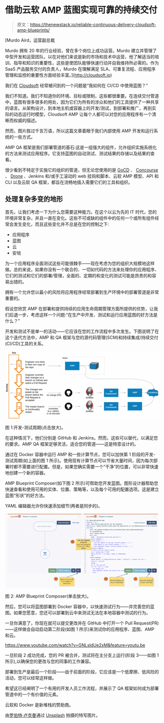 # 借助云软 AMP 蓝图实现可靠的持续交付

> 原文：<https://thenewstack.io/reliable-continuous-delivery-cloudsoft-amp-blueprints/>

[](http://cloudsoft.io)

 [Murdo Aird，运营副总裁

Murdo 拥有 20 年的行业经验，曾在多个岗位上成功运营。Murdo 建立并管理了中型开发和运营团队，以在对他们来说是新的市场和技术中运营，他了解适当的培训、指导和知识的重要性，这些是使团队能够快速行动并自我维持所必需的。作为 SaaS 产品服务交付的负责人，Murdo 在理解满足 SLA、可重复流程、应用程序管理和监控的重要性方面经验丰富。](http://cloudsoft.io) [](http://cloudsoft.io)

我们在 [Cloudsoft](http://cloudsoft.io) 经常被问到的一个问题是“我如何在 CI/CD 中使用蓝图？”

我们不知道。我们不知道你的环境、目标或限制，这些都很重要。在连续交付管道中，蓝图有很多很多的用处，因为它们为所有的涉众和他们的工具提供了一种共享的语言。从架构设计，到本地主机或容器上的开发/测试，到部署和推广，再到实际的动态运行时模型，Cloudsoft AMP 让每个人都可以对您的应用程序有一个清晰而权威的描述。

然而，图片胜过千言万语，所以这篇文章着眼于我们内部使用 AMP 开发和运行系统的一些方式。

AMP QA 框架是我们部署管道的基石:这是一组强大的组件，允许组织实施系统化的方法来测试应用程序。它支持蓝图的自动测试、测试结果的存储以及结果的查看。

很少看到不特定于实施它的组织的管道，但无论您使用的是 [GoCD](https://www.go.cd/) 、 [Concourse](https://concourse.ci/) 、 [Drone](https://github.com/drone/drone) 、Jenkins 和/或手工滚动的 web 挂钩和脚本、云软 AMP 模型、API 和 CLI 以及云软 QA 框架，都旨在流畅地插入需要它们的工具和组织。

## 处理复杂多变的地形

首先，让我们考虑一下为什么您需要这种能力。在这个以云为先的 IT 时代，您的环境非常复杂，并且一直在变化。这些不可或缺的组件中的任何一个或所有组件经常会发生变化，而且这些变化并不总是在您的控制之下:

*   应用程序
*   蓝图
*   云
*   安培

为一个应用程序全面测试这些可能很棘手——现在考虑为您的组织大规模地这样做。总的来说，如果你没有一个联合的、一切如代码的方法来处理你的应用程序、它们的测试和它们的部署/管理，全面的、定期的和变化的测试可能是昂贵的和容易出错的。

拥有一个允许您以最小的风险将应用程序经常部署到生产环境中的部署管道是非常重要的。

假设您欣赏 AMP 在部署和提供持续的应用生命周期管理方面所提供的优势，让我们后退一步，考虑这样一个问题:“在生产中开发、测试和运行应用蓝图的好方法是什么？”

开发和测试不是单一的活动——它应该在您的工作流程中多次发生。下图说明了在这个迭代方法中，AMP 和 QA 框架与您的源代码管理(SCM)和持续集成/持续交付(CI/CD)工具的关系。

[![image2](img/2a6703d5e1301962d581744b184e95d0.png)](https://thenewstack.io/wp-content/uploads/2016/12/ceba9182-image2.png)

图 1:开发-测试周期(点击放大)。

在这种情况下，他们分别是 GitHub 和 Jenkins。然而，这些可以替代，以满足您的要求。AMP QA 框架足够灵活，适合您的管道——这是特意设计的。

通过在 Docker 容器中运行 AMP 和一些计算节点，您可以加快第 1 阶段的开发-测试周期(如上面的图 1 所示)。使用现有计算节点可以节省大量时间，因为每次部署时都不需要进行配置。但是，如果您确实需要一个“干净”的位置，可以非常快速地创建一个新的容器。

AMP Blueprint Composer(如下图 2 所示)可帮助您开发蓝图。图形设计器帮助您快速查看和使用可用的实体、位置、策略等，以及每个可用的配置选项。这是建立蓝图“形状”的好方法。

YAML 编辑器允许你快速添加细节(两者是同步的)。

[![image1](img/903c90398dce667f330e58b9d8954c21.png)](https://thenewstack.io/wp-content/uploads/2016/12/59edce0f-image1.png)

图 2: AMP Blueprint Composer(单击放大)。

然后，您可以将蓝图部署到 Docker 容器中，以快速测试行为——并完善您的蓝图。如果您愿意，您还可以部署到云中来测试无法在本地容器中测试的行为。

一旦你满意了，你现在就可以提交更改并在 GitHub 中打开一个 Pull Request(PR)——这样做会自动启动第二阶段(如图 1 所示)来测试你的应用程序、蓝图、AMP 和云。

https://www.youtube.com/watch?v=GNLsIdUe2xM&feature=youtu.be

一旦阶段 2 成功完成，您的 PR 被合并，测试将在主分支上运行(阶段 3——如图 1 所示),以确保您的更改与您的同事的工作兼容。

部署到生产是最后一个阶段——由于前面的阶段，它应该是一个低摩擦、低风险的活动，您可以经常这样做。

希望这已经阐明了一个有用的开发人员工作流程，并展示了 QA 框架如何成为部署管道中的一个有价值的元素。

云软和 Docker 是新堆栈的赞助商。

由[罗伯特·卢克曼](https://unsplash.com/@robertlukeman)通过 [Unsplash](https://cloudsoft.io/) 拍摄的特写图片。

<svg xmlns:xlink="http://www.w3.org/1999/xlink" viewBox="0 0 68 31" version="1.1"><title>Group</title> <desc>Created with Sketch.</desc></svg>
